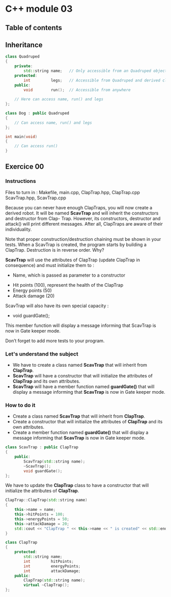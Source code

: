 # C++ module 03

## Table of contents

## Inheritance
```cpp
class Quadruped
{
	private:
		std::string	name;	// Only accessible from an Quadruped object
	protected:
		int			legs;	// Accessible from Quadruped and derived classes
	public:
		void		run();	// Accessible from anywhere
	
	// Here can access name, run() and legs
};

class Dog : public Quadruped
{
	// Can access name, run() and legs
};

int	main(void)
{
	// Can access run()
}
```

## Exercice 00
### Instructions
Files to turn in : Makefile, main.cpp, ClapTrap.hpp, ClapTrap.cpp ScavTrap.hpp, ScavTrap.cpp

Because you can never have enough ClapTraps, you will now create a derived robot. It will be named **ScavTrap** and will inherit the constructors and destructor from Clap- Trap. However, its constructors, destructor and attack() will print different messages. After all, ClapTraps are aware of their individuality.

Note that proper construction/destruction chaining must be shown in your tests. When a ScavTrap is created, the program starts by building a ClapTrap. Destruction is in reverse order. Why?

**ScavTrap** will use the attributes of ClapTrap (update ClapTrap in consequence) and must initialize them to :
- Name, which is passed as parameter to a constructor
* Hit points (100), represent the health of the ClapTrap
* Energy points (50)
* Attack damage (20)

ScavTrap will also have its own special capacity :
- void guardGate();

This member function will display a message informing that ScavTrap is now in Gate keeper mode.

Don’t forget to add more tests to your program.

### Let's understand the subject
- We have to create a class named **ScavTrap** that will inherit from **ClapTrap**.
- **ScavTrap** will have a constructor that will initialize the attributes of **ClapTrap** and its own attributes.
- **ScavTrap** will have a member function named **guardGate()** that will display a message informing that **ScavTrap** is now in Gate keeper mode.

### How to do it
- Create a class named **ScavTrap** that will inherit from **ClapTrap**.
- Create a constructor that will initialize the attributes of **ClapTrap** and its own attributes.
- Create a member function named **guardGate()** that will display a message informing that **ScavTrap** is now in Gate keeper mode.

```cpp
class ScavTrap : public ClapTrap
{
	public:
		ScavTrap(std::string name);
		~ScavTrap();
		void guardGate();
};
```

We have to update the **ClapTrap** class to have a constructor that will initialize the attributes of **ClapTrap**.
``` cpp
ClapTrap::ClapTrap(std::string name)
{
	this->name = name;
	this->hitPoints = 100;
	this->energyPoints = 50;
	this->attackDamage = 20;
	std::cout << "ClapTrap " << this->name << " is created" << std::endl;
}
```

```cpp
class ClapTrap
{
	protected:
		std::string	name;
		int			hitPoints;
		int			energyPoints;
		int			attackDamage;
	public:
		ClapTrap(std::string name);
		virtual ~ClapTrap();
};
```

